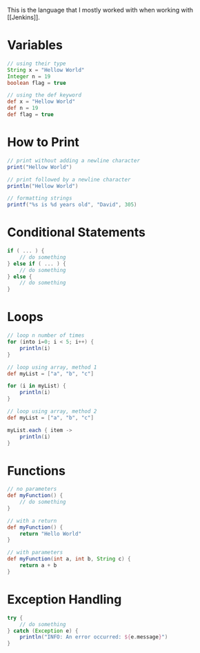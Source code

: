 This is the language that I mostly worked with when working with [[Jenkins]].

# Variables
``` groovy
// using their type
String x = "Hellow World"
Integer n = 19
boolean flag = true

// using the def keyword
def x = "Hellow World"
def n = 19
def flag = true
```

# How to Print
``` groovy
// print without adding a newline character
print("Hellow World")

// print followed by a newline character
println("Hellow World")

// formatting strings
printf("%s is %d years old", "David", 305)
```

# Conditional Statements
``` groovy
if ( ... ) {
	// do something
} else if ( ... ) {
	// do something
} else {
	// do something
}
```

# Loops
``` groovy
// loop n number of times
for (into i=0; i < 5; i++) {
	println(i)
}

// loop using array, method 1
def myList = ["a", "b", "c"]

for (i in myList) {
	println(i)
}

// loop using array, method 2
def myList = ["a", "b", "c"]

myList.each { item ->
	println(i)
}
```

# Functions
``` groovy
// no parameters
def myFunction() {
	// do something
}

// with a return
def myFunction() {
	return "Hello World"
}

// with parameters
def myFunction(int a, int b, String c) {
	return a + b
}
```

# Exception Handling
``` groovy
try {
	// do something
} catch (Exception e) {
	println("INFO: An error occurred: ${e.message}")
}
```

